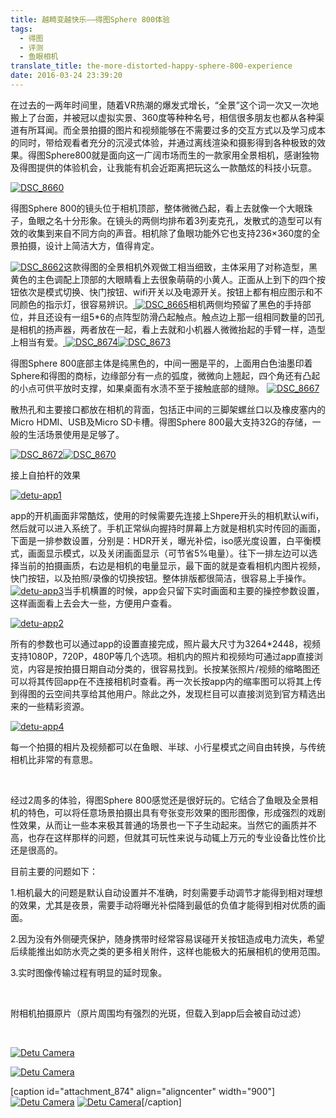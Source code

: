 ```yaml
---
title: 越畸变越快乐——得图Sphere 800体验
tags:
  - 得图
  - 评测
  - 鱼眼相机
translate_title: the-more-distorted-happy-sphere-800-experience
date: 2016-03-24 23:39:20
---
```


在过去的一两年时间里，随着VR热潮的爆发式增长，“全景”这个词一次又一次地搬上了台面，并被冠以虚拟实景、360度等种种名号，相信很多朋友也都从各种渠道有所耳闻。而全景拍摄的图片和视频能够在不需要过多的交互方式以及学习成本的同时，带给观看者充分的沉浸式体验，并通过离线渲染和摄影得到各种极致的效果。得图Sphere800就是面向这一广阔市场而生的一款家用全景相机，感谢独物及得图提供的体验机会，让我能有机会近距离把玩这么一款酷炫的科技小玩意。

[![DSC_8660](http://www.joylab.cn/wp-content/uploads/2016/03/DSC_8660.jpg)](http://www.joylab.cn/wp-content/uploads/2016/03/DSC_8660.jpg)

得图Sphere 800的镜头位于相机顶部，整体微微凸起，看上去就像一个大眼珠子，鱼眼之名十分形象。在镜头的两侧均排布着3列麦克孔，发散式的造型可以有效的收集到来自不同方向的声音。相机除了鱼眼功能外它也支持236×360度的全景拍摄，设计上简洁大方，值得肯定。

[![DSC_8662](http://www.joylab.cn/wp-content/uploads/2016/03/DSC_86621.jpg)](http://www.joylab.cn/wp-content/uploads/2016/03/DSC_86641.jpg)这款得图的全景相机外观做工相当细致，主体采用了对称造型，黑黄色的主色调配上顶部的大眼睛看上去很象萌萌的小黄人。正面从上到下的四个按钮依次是模式切换、快门按钮、wifi开关以及电源开关。按钮上都有相应图示和不同颜色的指示灯，很容易辨识。[
![DSC_8665](http://www.joylab.cn/wp-content/uploads/2016/03/DSC_8665.jpg)](http://www.joylab.cn/wp-content/uploads/2016/03/DSC_86641.jpg)相机两侧均预留了黑色的手持部位，并且还设有一组5*6的点阵型防滑凸起触点。触点边上那一组相同数量的凹孔是相机的扬声器，两者放在一起，看上去就和小机器人微微抬起的手臂一样，造型上相当有爱。[
](http://www.joylab.cn/wp-content/uploads/2016/03/DSC_86621.jpg)[![DSC_8674](http://www.joylab.cn/wp-content/uploads/2016/03/DSC_8674.jpg)](http://www.joylab.cn/wp-content/uploads/2016/03/DSC_8674.jpg)[![DSC_8673](http://www.joylab.cn/wp-content/uploads/2016/03/DSC_8673.jpg)](http://www.joylab.cn/wp-content/uploads/2016/03/DSC_8673.jpg)

得图Sphere 800底部主体是纯黑色的，中间一圈是平的，上面用白色油墨印着Sphere和得图的商标，边缘部分有一点的弧度，微微向上翘起，四个角还有凸起的小点可供平放时支撑，如果桌面有水渍不至于接触底部的缝隙。
[![DSC_8667](http://www.joylab.cn/wp-content/uploads/2016/03/DSC_8667.jpg)](http://www.joylab.cn/wp-content/uploads/2016/03/DSC_8667.jpg)

散热孔和主要接口都放在相机的背面，包括正中间的三脚架螺丝口以及橡皮塞内的Micro HDMI、USB及Micro SD卡槽。得图Sphere 800最大支持32G的存储，一般的生活场景使用是足够了。[
](http://www.joylab.cn/wp-content/uploads/2016/03/DSC_8662.jpg)

[![DSC_8672](http://www.joylab.cn/wp-content/uploads/2016/03/DSC_8672.jpg)](http://www.joylab.cn/wp-content/uploads/2016/03/DSC_8672.jpg)[![DSC_8670](http://www.joylab.cn/wp-content/uploads/2016/03/DSC_8670.jpg)](http://www.joylab.cn/wp-content/uploads/2016/03/DSC_8670.jpg)

接上自拍杆的效果

[![detu-app1](http://www.joylab.cn/wp-content/uploads/2016/03/detu-app1.jpg)](http://www.joylab.cn/wp-content/uploads/2016/03/detu-app1.jpg)

app的开机画面非常酷炫，使用的时候需要先连接上Shpere开头的相机默认wifi，然后就可以进入系统了。手机正常纵向握持时屏幕上方就是相机实时传回的画面，下面是一排参数设置，分别是：HDR开关，曝光补偿，iso感光度设置，白平衡模式，画面显示模式，以及关闭画面显示（可节省5%电量）。往下一排左边可以选择当前的拍摄画质，右边是相机的电量显示，最下面的就是查看相机内图片视频，快门按钮，以及拍照/录像的切换按钮。整体排版都很简洁，很容易上手操作。[![detu-app3](http://www.joylab.cn/wp-content/uploads/2016/03/detu-app3.jpg)](http://www.joylab.cn/wp-content/uploads/2016/03/detu-app3.jpg)当手机横置的时候，app会只留下实时画面和主要的操控参数设置，这样画面看上去会大一些，方便用户查看。

[![detu-app2](http://www.joylab.cn/wp-content/uploads/2016/03/detu-app2.jpg)](http://www.joylab.cn/wp-content/uploads/2016/03/detu-app2.jpg)

所有的参数也可以通过app的设置直接完成，照片最大尺寸为3264*2448，视频支持1080P，720P，480P等几个选项。相机内的照片和视频均可通过app直接浏览，内容是按拍摄日期自动分类的，很容易找到。长按某张照片/视频的缩略图还可以将其传回app在不连接相机时查看。再一次长按app内的缩率图可以将其上传到得图的云空间共享给其他用户。除此之外，发现栏目可以直接浏览到官方精选出来的一些精彩资源。

[![detu-app4](http://www.joylab.cn/wp-content/uploads/2016/03/detu-app4.jpg)](http://www.joylab.cn/wp-content/uploads/2016/03/detu-app4.jpg)

每一个拍摄的相片及视频都可以在鱼眼、半球、小行星模式之间自由转换，与传统相机比非常的有意思。

&nbsp;

经过2周多的体验，得图Sphere 800感觉还是很好玩的。它结合了鱼眼及全景相机的特色，可以将任意场景拍摄出具有夸张变形效果的图形图像，形成强烈的戏剧性效果，从而让一些本来极其普通的场景也一下子生动起来。当然它的画质并不高，也存在这样那样的问题，但就其可玩性来说与动辄上万元的专业设备比性价比还是很高的。

目前主要的问题如下：

1.相机最大的问题是默认自动设置并不准确，时刻需要手动调节才能得到相对理想的效果，尤其是夜景，需要手动将曝光补偿降到最低的负值才能得到相对优质的画面。

2.因为没有外侧硬壳保护，随身携带时经常容易误碰开关按钮造成电力流失，希望后续能推出如防水壳之类的更多相关附件，这样也能极大的拓展相机的使用范围。

3.实时图像传输过程有明显的延时现象。

&nbsp;

附相机拍摄原片（原片周围均有强烈的光斑，但载入到app后会被自动过滤）

&nbsp;

[![Detu Camera](http://www.joylab.cn/wp-content/uploads/2016/03/2016_0321_180220_016.jpg)](http://www.joylab.cn/wp-content/uploads/2016/03/2016_0321_180220_016.jpg)

[![Detu Camera](http://www.joylab.cn/wp-content/uploads/2016/03/2016_0322_172757_001.jpg)](http://www.joylab.cn/wp-content/uploads/2016/03/2016_0322_172757_001.jpg)

[caption id="attachment_874" align="aligncenter" width="900"][![Detu Camera](http://www.joylab.cn/wp-content/uploads/2016/03/2016_0326_084858_001.jpg)](http://www.joylab.cn/wp-content/uploads/2016/03/2016_0326_084858_001.jpg) [![Detu Camera](http://www.joylab.cn/wp-content/uploads/2016/03/2016_0326_090151_002.jpg)](http://www.joylab.cn/wp-content/uploads/2016/03/2016_0326_090151_002.jpg)[/caption]